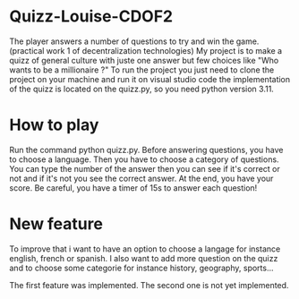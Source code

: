 # Quizz-Louise-CDOF2
The player answers a number of questions to try and win the game.(practical work 1 of decentralization technologies)
My project is to make a quizz of general culture with juste one answer but few choices like "Who wants to be a millionaire ?"
To run the project you just need to clone the project on your machine and run it on visual studio code the implementation of the quizz is located on the quizz.py, so you need python version 3.11.

# How to play
Run the command python quizz.py.
Before answering questions, you have to choose a language.
Then you have to choose a category of questions.
You can type the number of the answer then you can see if it's correct or not and if it's not you see the correct answer.
At the end, you have your score.
Be careful, you have a timer of 15s to answer each question!

# New feature
To improve that i want to have an option to choose a langage for instance english, french or spanish.
I also want to add more question on the quizz and to choose some categorie for instance history, geography, sports...

The first feature was implemented.
The second one is not yet implemented.